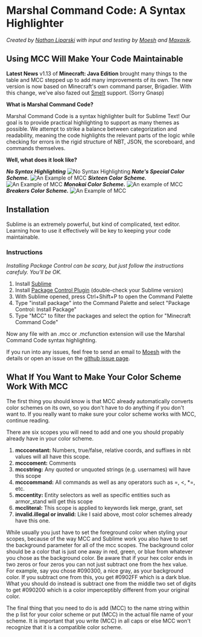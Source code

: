 # Marshal Command Code: A Syntax Highlighter

*Created by [Nathan Liparski](http://twitter.com/NateLipiarski) with input and testing by [Moesh](http://moesh.ca/about) and [Maxaxik](https://twitter.com/maxaxik).*

## Using MCC Will Make Your Code Maintainable

__Latest News__
v1.13 of **Minecraft: Java Edition** brought many things to the table and MCC stepped up to add many improvements of its own.  The new version is now based on Minecraft's own command parser, Brigadier.  With this change, we've also fazed out [Smelt](http://smelt.gnasp.com) support. (Sorry Gnasp)

__What is Marshal Command Code?__

Marshal Command Code is a syntax highlighter built for Sublime Text! Our goal is to provide practical highlighting to support as many themes as possible. We attempt to strike a balance between categorization and readability, meaning the code highlights the relevant parts of the logic while checking for errors in the rigid structure of NBT, JSON, the scoreboard, and commands themselves.

__Well, what does it look like?__

***No Syntax Highlighting***
![No Syntax Highlighting](https://i.imgur.com/yzuc9mT.png)
***Nate's Special Color Scheme.***
![An Example of MCC](https://i.imgur.com/dbBfbPH.png)
***Sixteen Color Scheme.***
![An Example of MCC](https://i.imgur.com/g6mt5Y1.png)
***Monokai Color Scheme.***
![An example of MCC](https://i.imgur.com/ONm6hI0.png)
***Breakers Color Scheme.***
![An Example of MCC](https://i.imgur.com/RLl3Y94.png)

## Installation

Sublime is an extremely powerful, but kind of complicated, text editor. Learning how to use it effectively will be key to keeping your code maintainable.

### Instructions

*Installing Package Control can be scary, but just follow the instructions carefuly. You'll be OK.*

1. Install [Sublime](https://www.sublimetext.com/)
2. Install [Package Control Plugin](https://packagecontrol.io/installation) (double-check your Sublime version)
3. With Sublime opened, press Ctrl+Shift+P to open the Command Palette
4. Type "install package" into the Command Palette and select "Package Control: Install Package"
5. Type "MCC" to filter the packages and select the option for "Minecraft Command Code"

Now any file with an .mcc or .mcfunction extension will use the Marshal Command Code syntax highlighting.

If you run into any issues, feel free to send an email to [Moesh](mailto:moesh@moesh.ca) with the details or open an issue on the [github issue page](https://github.com/42iscool42/MCC/issues).

## What If You Want to Make Your Color Scheme Work With MCC
The first thing you should know is that MCC already automatically converts color schemes on its own, so you don't have to do anything if you don't want to.  If you really want to make sure your color scheme works with MCC, continue reading.


There are six scopes you will need to add and one you should propably already have in your color scheme.
1. **mccconstant:** Numbers, true/false, relative coords, and suffixes in nbt values will all have this scope.
2. **mcccoment:** Comments
3. **mccstring:** Any quoted or unquoted strings (e.g. usernames) will have this scope
4. **mcccommand:** All commands as well as any operators such as =, <, \*=, etc.
5. **mccentity:** Entity selectors as well as specific entities such as armor_stand will get this scope
6. **mccliteral:** This scope is applied to keywords liek merge, grant, set
7. **invalid.illegal or invalid:** Like I said above, most color schemes already have this one.


While usually you just have to set the foreground color when styling your scopes, because of the way MCC and Sublime work you also have to set the background parameter for all of the mcc scopes.  The background color should be a color that is just one away in red, green, or blue from whatever you chose as the background color.  Be aware that if your hex color ends in two zeros or four zeros you can not just subtract one from the hex value.  For example, say you chose #090300, a nice gray, as your background color.  If you subtract one from this, you get #0902FF which is a dark blue.  What you should do instead is subtract one from the middle two set of digits to get #090200 which is a color imperceptibly different from your original color.


The final thing that you need to do is add (MCC) to the name string within the p list for your color scheme or put (MCC) in the actual file name of your scheme.  It is important that you write (MCC) in all caps or else MCC won't recognize that it is a compatible color scheme.